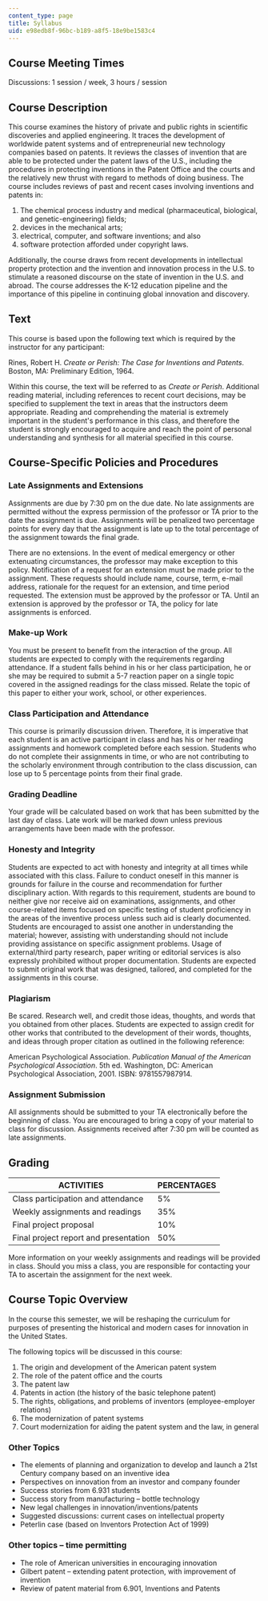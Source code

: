 ```yaml
---
content_type: page
title: Syllabus
uid: e98edb8f-96bc-b189-a8f5-18e9be1583c4
---
```


Course Meeting Times
--------------------

Discussions: 1 session / week, 3 hours / session

Course Description
------------------

This course examines the history of private and public rights in scientific discoveries and applied engineering. It traces the development of worldwide patent systems and of entrepreneurial new technology companies based on patents. It reviews the classes of invention that are able to be protected under the patent laws of the U.S., including the procedures in protecting inventions in the Patent Office and the courts and the relatively new thrust with regard to methods of doing business. The course includes reviews of past and recent cases involving inventions and patents in:

1.  The chemical process industry and medical (pharmaceutical, biological, and genetic-engineering) fields;
2.  devices in the mechanical arts;
3.  electrical, computer, and software inventions; and also
4.  software protection afforded under copyright laws.

Additionally, the course draws from recent developments in intellectual property protection and the invention and innovation process in the U.S. to stimulate a reasoned discourse on the state of invention in the U.S. and abroad. The course addresses the K-12 education pipeline and the importance of this pipeline in continuing global innovation and discovery.

Text
----

This course is based upon the following text which is required by the instructor for any participant:

Rines, Robert H. _Create or Perish: The Case for Inventions and Patents_. Boston, MA: Preliminary Edition, 1964.

Within this course, the text will be referred to as _Create or Perish_. Additional reading material, including references to recent court decisions, may be specified to supplement the text in areas that the instructors deem appropriate. Reading and comprehending the material is extremely important in the student's performance in this class, and therefore the student is strongly encouraged to acquire and reach the point of personal understanding and synthesis for all material specified in this course.

Course-Specific Policies and Procedures
---------------------------------------

### Late Assignments and Extensions

Assignments are due by 7:30 pm on the due date. No late assignments are permitted without the express permission of the professor or TA prior to the date the assignment is due. Assignments will be penalized two percentage points for every day that the assignment is late up to the total percentage of the assignment towards the final grade.

There are no extensions. In the event of medical emergency or other extenuating circumstances, the professor may make exception to this policy. Notification of a request for an extension must be made prior to the assignment. These requests should include name, course, term, e-mail address, rationale for the request for an extension, and time period requested. The extension must be approved by the professor or TA. Until an extension is approved by the professor or TA, the policy for late assignments is enforced.

### Make-up Work

You must be present to benefit from the interaction of the group. All students are expected to comply with the requirements regarding attendance. If a student falls behind in his or her class participation, he or she may be required to submit a 5-7 reaction paper on a single topic covered in the assigned readings for the class missed. Relate the topic of this paper to either your work, school, or other experiences.

### Class Participation and Attendance

This course is primarily discussion driven. Therefore, it is imperative that each student is an active participant in class and has his or her reading assignments and homework completed before each session. Students who do not complete their assignments in time, or who are not contributing to the scholarly environment through contribution to the class discussion, can lose up to 5 percentage points from their final grade.

### Grading Deadline

Your grade will be calculated based on work that has been submitted by the last day of class. Late work will be marked down unless previous arrangements have been made with the professor.

### Honesty and Integrity

Students are expected to act with honesty and integrity at all times while associated with this class. Failure to conduct oneself in this manner is grounds for failure in the course and recommendation for further disciplinary action. With regards to this requirement, students are bound to neither give nor receive aid on examinations, assignments, and other course-related items focused on specific testing of student proficiency in the areas of the inventive process unless such aid is clearly documented. Students are encouraged to assist one another in understanding the material; however, assisting with understanding should not include providing assistance on specific assignment problems. Usage of external/third party research, paper writing or editorial services is also expressly prohibited without proper documentation. Students are expected to submit original work that was designed, tailored, and completed for the assignments in this course.

### Plagiarism

Be scared. Research well, and credit those ideas, thoughts, and words that you obtained from other places. Students are expected to assign credit for other works that contributed to the development of their words, thoughts, and ideas through proper citation as outlined in the following reference:

American Psychological Association. _Publication Manual of the American Psychological Association_. 5th ed. Washington, DC: American Psychological Association, 2001. ISBN: 9781557987914.

### Assignment Submission

All assignments should be submitted to your TA electronically before the beginning of class. You are encouraged to bring a copy of your material to class for discussion. Assignments received after 7:30 pm will be counted as late assignments.

Grading
-------

| ACTIVITIES | PERCENTAGES |
| --- | --- |
| Class participation and attendance | 5% |
| Weekly assignments and readings | 35% |
| Final project proposal | 10% |
| Final project report and presentation | 50% 

  

More information on your weekly assignments and readings will be provided in class. Should you miss a class, you are responsible for contacting your TA to ascertain the assignment for the next week.

Course Topic Overview
---------------------

In the course this semester, we will be reshaping the curriculum for purposes of presenting the historical and modern cases for innovation in the United States.

The following topics will be discussed in this course:

1.  The origin and development of the American patent system
2.  The role of the patent office and the courts
3.  The patent law
4.  Patents in action (the history of the basic telephone patent)
5.  The rights, obligations, and problems of inventors (employee-employer relations)
6.  The modernization of patent systems
7.  Court modernization for aiding the patent system and the law, in general

### Other Topics

*   The elements of planning and organization to develop and launch a 21st Century company based on an inventive idea
*   Perspectives on innovation from an investor and company founder
*   Success stories from 6.931 students
*   Success story from manufacturing – bottle technology
*   New legal challenges in innovation/inventions/patents
*   Suggested discussions: current cases on intellectual property
*   Peterlin case (based on Inventors Protection Act of 1999)

### Other topics – time permitting

*   The role of American universities in encouraging innovation
*   Gilbert patent – extending patent protection, with improvement of invention
*   Review of patent material from 6.901, Inventions and Patents
